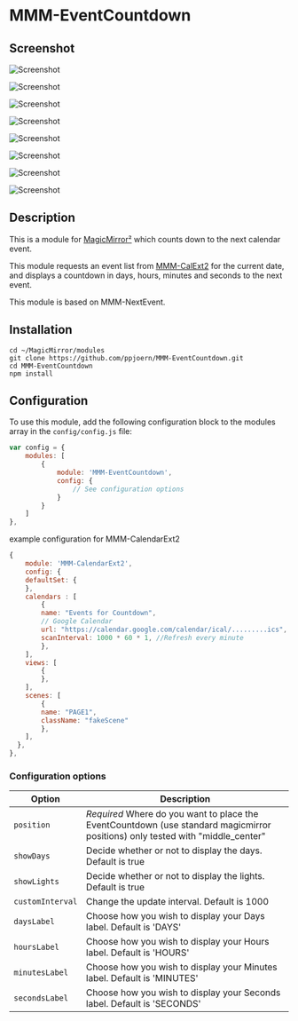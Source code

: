 # MMM-EventCountdown

## Screenshot
![Screenshot](https://github.com/ppjoern/MMM-EventCountdown/blob/main/screenshots/Screenshot_start_5r_green.png)

![Screenshot](https://github.com/ppjoern/MMM-EventCountdown/blob/main/screenshots/Screenshot_start_r5_yellow.png)

![Screenshot](https://github.com/ppjoern/MMM-EventCountdown/blob/main/screenshots/Screenshot_start_r5_orange.png)

![Screenshot](https://github.com/ppjoern/MMM-EventCountdown/blob/main/screenshots/Screenshot_start_r4_red.png)

![Screenshot](https://github.com/ppjoern/MMM-EventCountdown/blob/main/screenshots/Screenshot_start_r3_red.png)

![Screenshot](https://github.com/ppjoern/MMM-EventCountdown/blob/main/screenshots/Screenshot_start_r2_red.png)

![Screenshot](https://github.com/ppjoern/MMM-EventCountdown/blob/main/screenshots/Screenshot_start_r1_red.png)

![Screenshot](https://github.com/ppjoern/MMM-EventCountdown/blob/main/screenshots/Screenshot_running_g5.png)

## Description

This is a module for [MagicMirror²](https://github.com/MichMich/MagicMirror/) which counts down to the next calendar event. 

This module requests an event list from [MMM-CalExt2](https://github.com/MMM-CalendarExt2/MMM-CalendarExt2) for the current date, and displays a countdown in days, hours, minutes and seconds to the next event.

This module is based on MMM-NextEvent.

## Installation

```
cd ~/MagicMirror/modules
git clone https://github.com/ppjoern/MMM-EventCountdown.git
cd MMM-EventCountdown
npm install
```

## Configuration

To use this module, add the following configuration block to the modules array in the `config/config.js` file:

```js
var config = {
    modules: [
        {
            module: 'MMM-EventCountdown',
            config: {
                // See configuration options
            }
        }
    ]
},
```

example configuration for MMM-CalendarExt2
```js
{
    module: 'MMM-CalendarExt2',
    config: {
    defaultSet: {
    },
    calendars : [
        {
        name: "Events for Countdown",
        // Google Calendar
        url: "https://calendar.google.com/calendar/ical/.........ics",
        scanInterval: 1000 * 60 * 1, //Refresh every minute
        },
    ],
    views: [
        {
        },
    ],
    scenes: [
        {
        name: "PAGE1",
        className: "fakeScene"
        },
    ],
  },
},
```

### Configuration options

| Option           | Description                                                                                                           |
| ---------------- | --------------------------------------------------------------------------------------------------------------------- |
| `position`       | *Required* Where do you want to place the EventCountdown (use standard magicmirror positions) only tested with "middle_center"|
| `showDays`        | Decide whether or not to display the days. Default is true|
| `showLights`      | Decide whether or not to display the lights. Default is true|
| `customInterval`  | Change the update interval. Default is 1000 |
| `daysLabel`       | Choose how you wish to display your Days label. Default is 'DAYS'|
| `hoursLabel`      | Choose how you wish to display your Hours label. Default is 'HOURS'|
| `minutesLabel`    | Choose how you wish to display your Minutes label. Default is 'MINUTES'|
| `secondsLabel`    | Choose how you wish to display your Seconds label. Default is 'SECONDS'|

